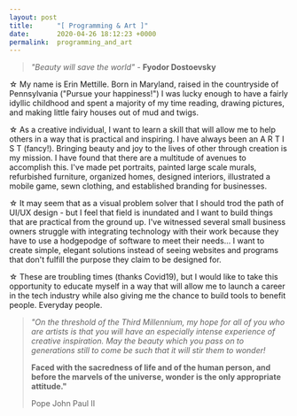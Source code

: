 ```yaml
---
layout: post
title:      "[ Programming & Art ]"
date:       2020-04-26 18:12:23 +0000
permalink:  programming_and_art
---
```



> *"Beauty will save the world"* - **Fyodor Dostoevsky**

☆ My name is Erin Mettille. Born in Maryland, raised in the countryside of Pennsylvania ("Pursue your happiness!") I was lucky enough to have a fairly idyllic childhood and spent a majority of my time reading, drawing pictures, and making little fairy houses out of mud and twigs.

☆ As a creative individual, I want to learn a skill that will allow me to help others in a way that is practical and inspiring. I have always been an A R T I S T (fancy!). Bringing beauty and joy to the lives of other through creation is my mission. I have found that there are a multitude of avenues to accomplish this. I've made pet portraits, painted large scale murals, refurbished furniture, organized homes, designed interiors, illustrated a mobile game, sewn clothing, and established branding for businesses.

☆ It may seem that as a visual problem solver that I should trod the path of UI/UX design - but I feel that field is inundated and I want to build things that are practical from the ground up. I've witnessed several small business owners struggle with integrating technology with their work because they have to use a hodgepodge of software to meet their needs... I want to create simple, elegant solutions instead of seeing websites and programs that don't fulfill the purpose they claim to be designed for.

☆ These are troubling times (thanks Covid19), but I would like to take this opportunity to educate myself in a way that will allow me to launch a career in the tech industry while also giving me the chance to build tools to benefit people. Everyday people.


> *"On the threshold of the Third Millennium, my hope for all of you who are artists is that you will have an especially intense experience of creative inspiration. May the beauty which you pass on to generations still to come be such that it will stir them to wonder!*
> 
> **Faced with the sacredness of life and of the human person, and before the marvels of the universe, wonder is the only appropriate attitude."**
> 
> Pope John Paul II

